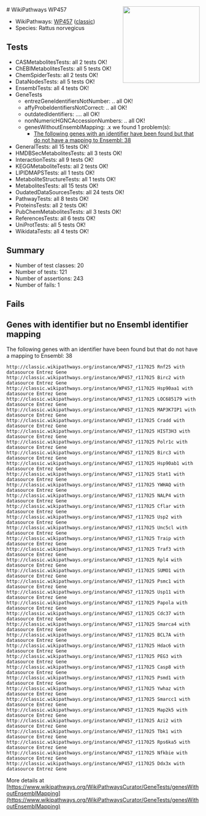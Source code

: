 <img style="float: right; width: 200px" src="https://upload.wikimedia.org/wikipedia/commons/thumb/8/83/Wplogo_with_text_500.png/640px-Wplogo_with_text_500.png" />
# WikiPathways WP457

* WikiPathways: [WP457](https://wikipathways.org/pathways/WP457) ([classic](https://classic.wikipathways.org/instance/WP457))
* Species: Rattus norvegicus
## Tests
* CASMetabolitesTests: all 2 tests OK!
* ChEBIMetabolitesTests: all 5 tests OK!
* ChemSpiderTests: all 2 tests OK!
* DataNodesTests: all 5 tests OK!
* EnsemblTests: all 4 tests OK!
* GeneTests
    * entrezGeneIdentifiersNotNumber: .. all OK!
    * affyProbeIdentifiersNotCorrect: .. all OK!
    * outdatedIdentifiers: .... all OK!
    * nonNumericHGNCAccessionNumbers: .. all OK!
    * genesWithoutEnsemblMapping: .x we found 1 problem(s):
        * [The following genes with an identifier have been found but that do not have a mapping to Ensembl: 38](#c4e54353)
* GeneralTests: all 15 tests OK!
* HMDBSecMetabolitesTests: all 3 tests OK!
* InteractionTests: all 9 tests OK!
* KEGGMetaboliteTests: all 2 tests OK!
* LIPIDMAPSTests: all 1 tests OK!
* MetaboliteStructureTests: all 1 tests OK!
* MetabolitesTests: all 15 tests OK!
* OudatedDataSourcesTests: all 24 tests OK!
* PathwayTests: all 8 tests OK!
* ProteinsTests: all 2 tests OK!
* PubChemMetabolitesTests: all 3 tests OK!
* ReferencesTests: all 6 tests OK!
* UniProtTests: all 5 tests OK!
* WikidataTests: all 4 tests OK!


## Summary

* Number of test classes: 20
* Number of tests: 121
* Number of assertions: 243
* Number of fails: 1

## Fails

<a name="c4e54353" />

## Genes with identifier but no Ensembl identifier mapping

The following genes with an identifier have been found but that do not have a mapping to Ensembl: 38
```
http://classic.wikipathways.org/instance/WP457_r117025 Rnf25 with datasource Entrez Gene
http://classic.wikipathways.org/instance/WP457_r117025 Birc2 with datasource Entrez Gene
http://classic.wikipathways.org/instance/WP457_r117025 Hsp90aa1 with datasource Entrez Gene
http://classic.wikipathways.org/instance/WP457_r117025 LOC685179 with datasource Entrez Gene
http://classic.wikipathways.org/instance/WP457_r117025 MAP3K7IP1 with datasource Entrez Gene
http://classic.wikipathways.org/instance/WP457_r117025 Cradd with datasource Entrez Gene
http://classic.wikipathways.org/instance/WP457_r117025 HIST3H3 with datasource Entrez Gene
http://classic.wikipathways.org/instance/WP457_r117025 Polr1c with datasource Entrez Gene
http://classic.wikipathways.org/instance/WP457_r117025 Birc3 with datasource Entrez Gene
http://classic.wikipathways.org/instance/WP457_r117025 Hsp90ab1 with datasource Entrez Gene
http://classic.wikipathways.org/instance/WP457_r117025 Stat1 with datasource Entrez Gene
http://classic.wikipathways.org/instance/WP457_r117025 YWHAQ with datasource Entrez Gene
http://classic.wikipathways.org/instance/WP457_r117025 NALP4 with datasource Entrez Gene
http://classic.wikipathways.org/instance/WP457_r117025 Cflar with datasource Entrez Gene
http://classic.wikipathways.org/instance/WP457_r117025 Usp2 with datasource Entrez Gene
http://classic.wikipathways.org/instance/WP457_r117025 Unc5cl with datasource Entrez Gene
http://classic.wikipathways.org/instance/WP457_r117025 Traip with datasource Entrez Gene
http://classic.wikipathways.org/instance/WP457_r117025 Traf3 with datasource Entrez Gene
http://classic.wikipathways.org/instance/WP457_r117025 Rpl4 with datasource Entrez Gene
http://classic.wikipathways.org/instance/WP457_r117025 SUMO1 with datasource Entrez Gene
http://classic.wikipathways.org/instance/WP457_r117025 Psmc1 with datasource Entrez Gene
http://classic.wikipathways.org/instance/WP457_r117025 Usp11 with datasource Entrez Gene
http://classic.wikipathways.org/instance/WP457_r117025 Papola with datasource Entrez Gene
http://classic.wikipathways.org/instance/WP457_r117025 Cdc37 with datasource Entrez Gene
http://classic.wikipathways.org/instance/WP457_r117025 Smarca4 with datasource Entrez Gene
http://classic.wikipathways.org/instance/WP457_r117025 BCL7A with datasource Entrez Gene
http://classic.wikipathways.org/instance/WP457_r117025 Hdac6 with datasource Entrez Gene
http://classic.wikipathways.org/instance/WP457_r117025 PEG3 with datasource Entrez Gene
http://classic.wikipathways.org/instance/WP457_r117025 Casp8 with datasource Entrez Gene
http://classic.wikipathways.org/instance/WP457_r117025 Psmd1 with datasource Entrez Gene
http://classic.wikipathways.org/instance/WP457_r117025 Ywhaz with datasource Entrez Gene
http://classic.wikipathways.org/instance/WP457_r117025 Smarcc1 with datasource Entrez Gene
http://classic.wikipathways.org/instance/WP457_r117025 Map2k5 with datasource Entrez Gene
http://classic.wikipathways.org/instance/WP457_r117025 Azi2 with datasource Entrez Gene
http://classic.wikipathways.org/instance/WP457_r117025 Tbk1 with datasource Entrez Gene
http://classic.wikipathways.org/instance/WP457_r117025 Rps6ka5 with datasource Entrez Gene
http://classic.wikipathways.org/instance/WP457_r117025 Nfkbie with datasource Entrez Gene
http://classic.wikipathways.org/instance/WP457_r117025 Ddx3x with datasource Entrez Gene
```

More details at [https://www.wikipathways.org/WikiPathwaysCurator/GeneTests/genesWithoutEnsemblMapping](https://www.wikipathways.org/WikiPathwaysCurator/GeneTests/genesWithoutEnsemblMapping)

